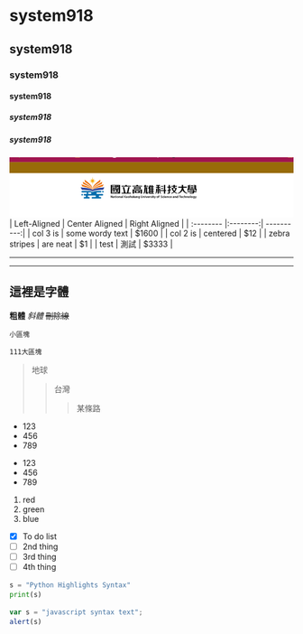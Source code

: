 # system918
## system918
### system918
#### system918
##### system918
##### system918
![NKUST](nkust.png "高科大")
| Left-Aligned | Center Aligned | Right Aligned |
| :-------- |:--------:| ----------:|
| col 3 is | some wordy text | $1600 |
| col 2 is | centered | $12 |
| zebra stripes | are neat | $1 |
| test | 測試 | $3333 |


---
***
## 這裡是字體
**粗體**
*斜體*
~~刪除線~~




 `小區塊 ` 

 
```
111大區塊
```

>地球
>>台灣
>>>某條路

 * 123
 * 456
 * 789

 - 123
 - 456
 - 789

 1. red
 2. green
 3. blue
 
- [x] To do list
- [ ] 2nd thing
- [ ] 3rd thing
- [ ] 4th thing

```python
s = "Python Highlights Syntax"
print(s)
```

```js
var s = "javascript syntax text";
alert(s)
```
